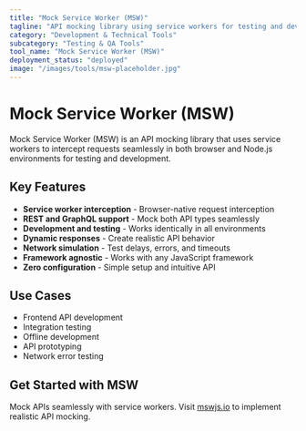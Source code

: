 ```yaml
---
title: "Mock Service Worker (MSW)"
tagline: "API mocking library using service workers for testing and development"
category: "Development & Technical Tools"
subcategory: "Testing & QA Tools"
tool_name: "Mock Service Worker (MSW)"
deployment_status: "deployed"
image: "/images/tools/msw-placeholder.jpg"
---
```


# Mock Service Worker (MSW)

Mock Service Worker (MSW) is an API mocking library that uses service workers to intercept requests seamlessly in both browser and Node.js environments for testing and development.

## Key Features

- **Service worker interception** - Browser-native request interception
- **REST and GraphQL support** - Mock both API types seamlessly
- **Development and testing** - Works identically in all environments
- **Dynamic responses** - Create realistic API behavior
- **Network simulation** - Test delays, errors, and timeouts
- **Framework agnostic** - Works with any JavaScript framework
- **Zero configuration** - Simple setup and intuitive API

## Use Cases

- Frontend API development
- Integration testing
- Offline development
- API prototyping
- Network error testing

## Get Started with MSW

Mock APIs seamlessly with service workers. Visit [mswjs.io](https://mswjs.io) to implement realistic API mocking.